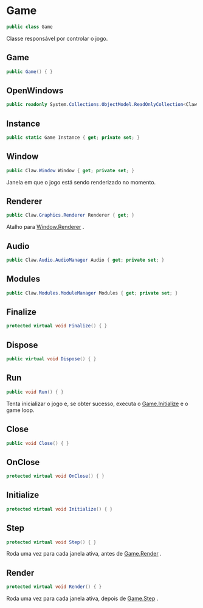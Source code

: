 # Game
```csharp
public class Game
```
Classe responsável por controlar o jogo.<br />
## Game
```csharp
public Game() { }
```
## OpenWindows
```csharp
public readonly System.Collections.ObjectModel.ReadOnlyCollection<Claw.Window> OpenWindows;
```
## Instance
```csharp
public static Game Instance { get; private set; } 
```
## Window
```csharp
public Claw.Window Window { get; private set; } 
```
Janela em que o jogo está sendo renderizado no momento.<br />
## Renderer
```csharp
public Claw.Graphics.Renderer Renderer { get; } 
```
Atalho para [Window.Renderer](/api/Claw/Window.md#Renderer) .<br />
## Audio
```csharp
public Claw.Audio.AudioManager Audio { get; private set; } 
```
## Modules
```csharp
public Claw.Modules.ModuleManager Modules { get; private set; } 
```
## Finalize
```csharp
protected virtual void Finalize() { }
```
## Dispose
```csharp
public virtual void Dispose() { }
```
## Run
```csharp
public void Run() { }
```
Tenta inicializar o jogo e, se obter sucesso, executa o [Game.Initialize](/api/Claw/Game.md#Initialize) e o game loop.<br />
## Close
```csharp
public void Close() { }
```
## OnClose
```csharp
protected virtual void OnClose() { }
```
## Initialize
```csharp
protected virtual void Initialize() { }
```
## Step
```csharp
protected virtual void Step() { }
```
Roda uma vez para cada janela ativa, antes de [Game.Render](/api/Claw/Game.md#Render) .<br />
## Render
```csharp
protected virtual void Render() { }
```
Roda uma vez para cada janela ativa, depois de [Game.Step](/api/Claw/Game.md#Step) .<br />
